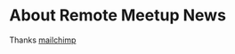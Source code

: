 # About Remote Meetup News

Thanks [mailchimp][1]

[1]: http://mailchimp.com "Mass mailing from the Chimps"
